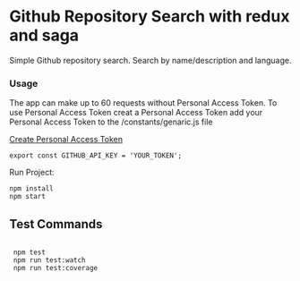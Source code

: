 # Github Repository Search with redux and saga

Simple Github repository search. Search by name/description and language.


### Usage

The app can make up to 60 requests without Personal Access Token.
To use Personal Access Token creat a Personal Access Token add your Personal Access Token to the /constants/genaric.js file

[Create Personal Access Token](https://docs.github.com/en/authentication/keeping-your-account-and-data-secure/creating-a-personal-access-token)

```
export const GITHUB_API_KEY = 'YOUR_TOKEN';
```

Run Project:

```
npm install
npm start
```

## Test Commands

```

 npm test
 npm run test:watch
 npm run test:coverage
```
